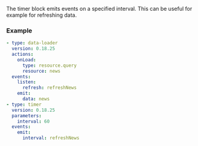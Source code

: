 The timer block emits events on a specified interval. This can be useful for example for refreshing
data.

### Example

```yaml
- type: data-loader
  version: 0.18.25
  actions:
    onLoad:
      type: resource.query
      resource: news
  events:
    listen:
      refresh: refreshNews
    emit:
      data: news
- type: timer
  version: 0.18.25
  parameters:
    interval: 60
  events:
    emit:
      interval: refreshNews
```
